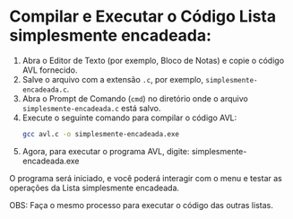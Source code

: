 # Compilar e Executar o Código Lista simplesmente encadeada:

1. Abra o Editor de Texto (por exemplo, Bloco de Notas) e copie o código AVL fornecido.
2. Salve o arquivo com a extensão `.c`, por exemplo, `simplesmente-encadeada.c`.
3. Abra o Prompt de Comando (`cmd`) no diretório onde o arquivo `simplesmente-encadeada.c` está salvo.
4. Execute o seguinte comando para compilar o código AVL:
   ```bash
   gcc avl.c -o simplesmente-encadeada.exe
5. Agora, para executar o programa AVL, digite:
simplesmente-encadeada.exe

O programa será iniciado, e você poderá interagir com o menu e testar as operações da Lista simplesmente encadeada.

OBS: Faça o mesmo processo para executar o código das outras listas.
